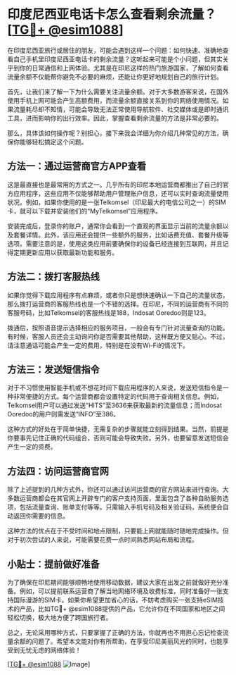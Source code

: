 # 印度尼西亚电话卡怎么查看剩余流量？[[TG💪+ @esim1088](https://t.me/s/esim1088)]

在印度尼西亚旅行或居住的朋友，可能会遇到这样一个问题：如何快速、准确地查看自己手机里印度尼西亚电话卡的剩余流量？这听起来可能是个小问题，但其实关乎到你的日常通信和上网体验。尤其是在印尼这样的热门旅游国家，了解如何查看流量余额不仅能帮你避免不必要的麻烦，还能让你更好地规划自己的旅行计划。

首先，让我们来了解一下为什么需要关注流量余额。对于大多数游客来说，在国外使用手机上网可能会产生高额费用，而流量余额直接关系到你的网络使用情况。如果流量耗尽却不知情，可能会导致无法正常使用导航软件、社交媒体或是即时通讯工具，进而影响你的出行效率。因此，掌握查看剩余流量的方法是非常必要的。

那么，具体该如何操作呢？别担心，接下来我会详细为你介绍几种常见的方法，确保你能够轻松搞定这个问题。

## 方法一：通过运营商官方APP查看

这是最直接也是最常用的方式之一。几乎所有的印尼本地运营商都推出了自己的官方应用程序，这些应用不仅能够帮助用户管理账户信息，还可以实时查询流量使用状况。例如，如果你使用的是一张Telkomsel（印尼最大的电信公司之一）的SIM卡，就可以下载并安装他们的“MyTelkomsel”应用程序。

安装完成后，登录你的账户，通常你会看到一个直观的界面显示当前的流量余额以及套餐详情。此外，该应用还会提供一些额外的服务，比如话费充值、套餐升级等选项。需要注意的是，使用这类应用前要确保你的设备已经连接到互联网，并且记得定期更新应用以获取最新功能和服务。

## 方法二：拨打客服热线

如果你觉得下载应用程序有点麻烦，或者你只是想快速确认一下自己的流量状态，那么拨打运营商的客服热线也是一个不错的选择。在印尼，不同的运营商有不同的客服号码，比如Telkomsel的客服热线是188，Indosat Ooredoo则是123。

拨通后，按照语音提示选择相应的服务项目，一般会有专门针对流量查询的功能。有时候，客服人员还会主动询问你是否需要其他帮助，这样既方便又贴心。不过，请注意通话可能会产生一定的费用，特别是在没有Wi-Fi的情况下。

## 方法三：发送短信指令

对于不习惯使用智能手机或不想花时间下载应用程序的人来说，发送短信指令是一种非常便捷的方式。每个运营商都会设置特定的代码用于查询相关信息。例如，Telkomsel用户可以通过发送“HITS”至3636来获取最新的流量信息；而Indosat Ooredoo的用户则需发送“INFO”至386。

这种方式的好处在于简单快捷，无需复杂的步骤就能立刻得到结果。当然，前提是你要事先记住正确的代码组合，否则可能会导致失败。另外，也要留意发送短信会产生一定的资费。

## 方法四：访问运营商官网

除了上述提到的几种方式外，你还可以通过访问运营商的官方网站来进行查询。大多数运营商都会在其官网上开辟专门的客户支持页面，里面包含了各种自助服务选项，包括流量查询、账单支付等等。只需输入手机号码及相关验证码，系统便会自动返回你需要的信息。

这种方法的优点在于不受时间和地点限制，只要能上网就能随时随地完成操作。但对于初次尝试的人来说，可能需要花费一点时间熟悉网站布局和流程。

## 小贴士：提前做好准备

为了确保在印尼期间能够顺畅地使用移动数据，建议大家在出发之前就做好充分准备。例如，可以提前联系运营商了解当地网络环境及收费标准，同时准备好一张支持国际漫游的SIM卡。如果你希望更加省心的话，不妨考虑购买一张支持eSIM技术的产品，比如TG💪+ @esim1088提供的产品，它允许你在不同国家和地区之间轻松切换，极大地方便了跨国旅行者。

总之，无论采用哪种方式，只要掌握了正确的方法，你就再也不用担心忘记检查流量余额的问题了。希望本文能对你有所帮助，在享受印尼美丽风光的同时，也能享受到无忧无虑的网络体验！

[[TG💪+ @esim1088](https://t.me/s/esim1088) ![Image](https://i.postimg.cc/4NQfJmqS/Snipaste-2025-05-13-00-14-12.png)]